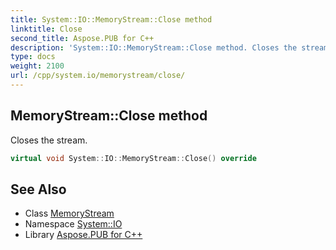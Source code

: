 ```yaml
---
title: System::IO::MemoryStream::Close method
linktitle: Close
second_title: Aspose.PUB for C++
description: 'System::IO::MemoryStream::Close method. Closes the stream in C++.'
type: docs
weight: 2100
url: /cpp/system.io/memorystream/close/
---
```

## MemoryStream::Close method


Closes the stream.

```cpp
virtual void System::IO::MemoryStream::Close() override
```

## See Also

* Class [MemoryStream](../)
* Namespace [System::IO](../../)
* Library [Aspose.PUB for C++](../../../)
